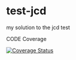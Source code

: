 # test-jcd
my solution to the jcd test

CODE Coverage

[![Coverage Status](https://coveralls.io/repos/github/nsekecharles/solution-charles/badge.svg?branch=master)](https://coveralls.io/github/nsekecharles/solution-charles?branch=master)
